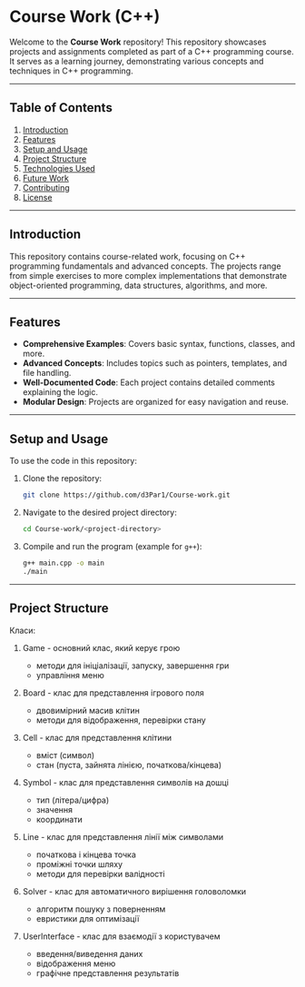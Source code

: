 # Course Work (C++)

Welcome to the **Course Work** repository! This repository showcases projects and assignments completed as part of a C++ programming course. It serves as a learning journey, demonstrating various concepts and techniques in C++ programming.

---

## Table of Contents

1. [Introduction](#introduction)
2. [Features](#features)
3. [Setup and Usage](#setup-and-usage)
4. [Project Structure](#project-structure)
5. [Technologies Used](#technologies-used)
6. [Future Work](#future-work)
7. [Contributing](#contributing)
8. [License](#license)

---

## Introduction

This repository contains course-related work, focusing on C++ programming fundamentals and advanced concepts. The projects range from simple exercises to more complex implementations that demonstrate object-oriented programming, data structures, algorithms, and more.

---

## Features

- **Comprehensive Examples**: Covers basic syntax, functions, classes, and more.
- **Advanced Concepts**: Includes topics such as pointers, templates, and file handling.
- **Well-Documented Code**: Each project contains detailed comments explaining the logic.
- **Modular Design**: Projects are organized for easy navigation and reuse.

---

## Setup and Usage

To use the code in this repository:

1. Clone the repository:
    ```bash
    git clone https://github.com/d3Par1/Course-work.git
    ```
2. Navigate to the desired project directory:
    ```bash
    cd Course-work/<project-directory>
    ```
3. Compile and run the program (example for `g++`):
    ```bash
    g++ main.cpp -o main
    ./main
    ```

---

## Project Structure
Класи:
1. Game - основний клас, який керує грою
   - методи для ініціалізації, запуску, завершення гри
   - управління меню

2. Board - клас для представлення ігрового поля
   - двовимірний масив клітин
   - методи для відображення, перевірки стану

3. Cell - клас для представлення клітини
   - вміст (символ)
   - стан (пуста, зайнята лінією, початкова/кінцева)

4. Symbol - клас для представлення символів на дошці
   - тип (літера/цифра)
   - значення
   - координати

5. Line - клас для представлення лінії між символами
   - початкова і кінцева точка
   - проміжні точки шляху
   - методи для перевірки валідності

6. Solver - клас для автоматичного вирішення головоломки
   - алгоритм пошуку з поверненням
   - евристики для оптимізації

7. UserInterface - клас для взаємодії з користувачем
   - введення/виведення даних
   - відображення меню
   - графічне представлення результатів
